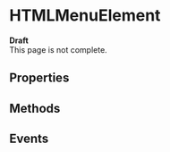 # HTMLMenuElement

<div class='overview'><strong>Draft</strong><br>
    This page is not complete.</div>

## Properties

<ul class="items properties">

</ul>

## Methods

<ul class="items methods">

</ul>

## Events
